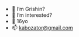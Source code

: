 - 👋 I’m Grishin?
- 👀 I’m interested?
- 🌱 16yo
- 📫 kabozator@gmail.com

<!---
RO0T228/RO0T228 is a ✨ special ✨ repository because its `README.md` (this file) appears on your GitHub profile.
You can click the Preview link to take a look at your changes.
--->
